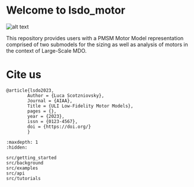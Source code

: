 # Welcome to lsdo_motor

![alt text](/src/images/lsdolab.png "Title displayed")

This repository provides users with a PMSM Motor Model representation comprised of two submodels for the sizing as well as analysis of motors in the context of Large-Scale MDO.


# Cite us
```none
@article{lsdo2023,
        Author = {Luca Scotzniovsky},
        Journal = {AIAA},
        Title = {ULI Low-Fidelity Motor Models},
        pages = {},
        year = {2023},
        issn = {0123-4567},
        doi = {https://doi.org/}
        }
```

<!-- Remove/add custom pages from/to toc as per your package's requirement -->

```{toctree}
:maxdepth: 1
:hidden:

src/getting_started
src/background
src/examples
src/api
src/tutorials
```
